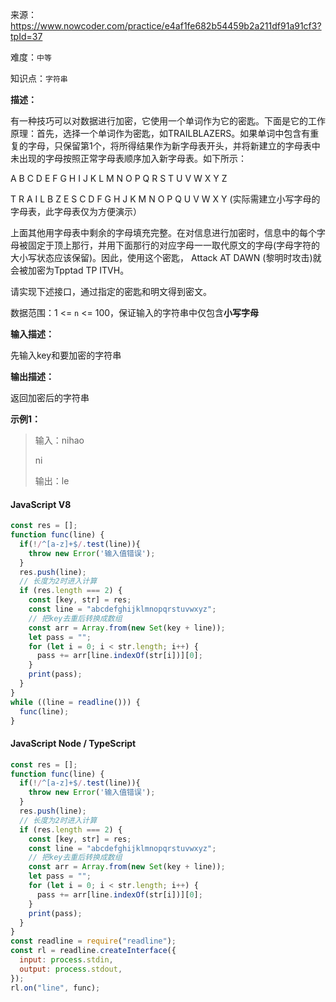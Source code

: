 来源：<https://www.nowcoder.com/practice/e4af1fe682b54459b2a211df91a91cf3?tpId=37>

难度：`中等`

知识点：`字符串`

**描述：**

有一种技巧可以对数据进行加密，它使用一个单词作为它的密匙。下面是它的工作原理：首先，选择一个单词作为密匙，如TRAILBLAZERS。如果单词中包含有重复的字母，只保留第1个，将所得结果作为新字母表开头，并将新建立的字母表中未出现的字母按照正常字母表顺序加入新字母表。如下所示：

A B C D E F G H I J K L M N O P Q R S T U V W X Y Z

T R A I L B Z E S C D F G H J K M N O P Q U V W X Y (实际需建立小写字母的字母表，此字母表仅为方便演示）

上面其他用字母表中剩余的字母填充完整。在对信息进行加密时，信息中的每个字母被固定于顶上那行，并用下面那行的对应字母一一取代原文的字母(字母字符的大小写状态应该保留)。因此，使用这个密匙， Attack AT DAWN (黎明时攻击)就会被加密为Tpptad TP ITVH。

请实现下述接口，通过指定的密匙和明文得到密文。

数据范围：1 <= `n` <= 100，保证输入的字符串中仅包含**小写字母**

**输入描述：**

先输入key和要加密的字符串

**输出描述：**

返回加密后的字符串

**示例1：**

> 输入：nihao
>
> ni
>
> 输出：le

<!-- tabs:start -->

#### **JavaScript V8**

```javascript
const res = [];
function func(line) {
  if(!/^[a-z]+$/.test(line)){
    throw new Error('输入值错误');
  }
  res.push(line);
  // 长度为2时进入计算
  if (res.length === 2) {
    const [key, str] = res;
    const line = "abcdefghijklmnopqrstuvwxyz";
    // 把key去重后转换成数组
    const arr = Array.from(new Set(key + line));
    let pass = "";
    for (let i = 0; i < str.length; i++) {
      pass += arr[line.indexOf(str[i])][0];
    }
    print(pass);
  }
}
while ((line = readline())) {
  func(line);
}
```

#### **JavaScript Node / TypeScript**

```javascript
const res = [];
function func(line) {
  if(!/^[a-z]+$/.test(line)){
    throw new Error('输入值错误');
  }
  res.push(line);
  // 长度为2时进入计算
  if (res.length === 2) {
    const [key, str] = res;
    const line = "abcdefghijklmnopqrstuvwxyz";
    // 把key去重后转换成数组
    const arr = Array.from(new Set(key + line));
    let pass = "";
    for (let i = 0; i < str.length; i++) {
      pass += arr[line.indexOf(str[i])][0];
    }
    print(pass);
  }
}
const readline = require("readline");
const rl = readline.createInterface({
  input: process.stdin,
  output: process.stdout,
});
rl.on("line", func);
```

<!-- tabs:end -->
